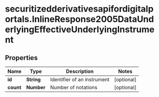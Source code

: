 # securitizedderivativesapifordigitalportals.InlineResponse2005DataUnderlyingEffectiveUnderlyingInstrument

## Properties

Name | Type | Description | Notes
------------ | ------------- | ------------- | -------------
**id** | **String** | Identifier of an instrument | [optional] 
**count** | **Number** | Number of notations | [optional] 


